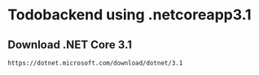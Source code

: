 # Todobackend using .netcoreapp3.1

## Download .NET Core 3.1
`
https://dotnet.microsoft.com/download/dotnet/3.1
`
